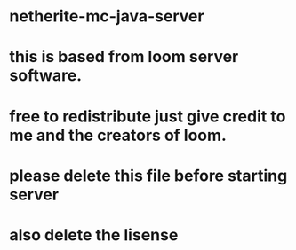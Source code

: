 # netherite-mc-java-server
# this is based from loom server software.
# free to redistribute just give credit to me and the creators of loom.
# please delete this file before starting server
# also delete the lisense

